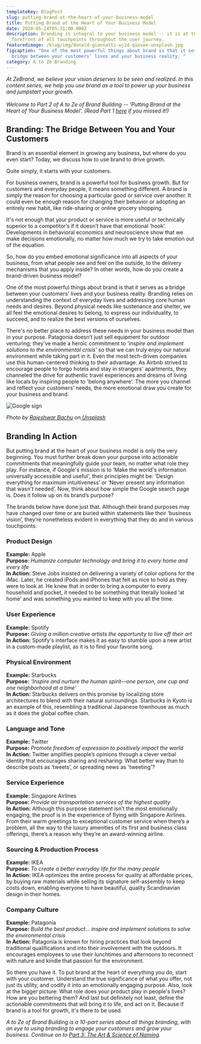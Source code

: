 ```yaml
---
templateKey: BlogPost
slug: putting-brand-at-the-heart-of-your-business-model
title: Putting Brand at the Heart of Your Business Model
date: 2020-05-24T05:31:00.000Z
description: Branding is integral to your business model -- it is at the
  forefront of all touchpoints throughout the user journey.
featuredimage: /blog/img/donald-giannatti-wj1d-qiosee-unsplash.jpg
figcaption: "One of the most powerful things about brand is that it serves as a
  bridge between your customers' lives and your business reality. "
category: A to Ze Branding
---
```

*At ZeBrand, we believe your vision deserves to be seen and realized. In this content series, we help you use brand as a tool to power up your business and jumpstart your growth.*\
\
*Welcome to Part 2 of A to Ze of Brand Building -- 'Putting Brand at the Heart of Your Business Model'. (Read Part 1 [here](https://zebranding.com/blog/the-evolving-brand-toolkit) if you missed it!)*

## Branding: The Bridge Between You and Your Customers

Brand is an essential element in growing any business, but where do you even start? Today, we discuss how to use brand to drive growth.

Quite simply, it starts with your customers.

For business owners, brand is a powerful tool for business growth. But for customers and everyday people, it means something different. A brand is simply the reason for choosing a particular good or service over another. It could even be enough reason for changing their behavior or adopting an entirely new habit, like ride-sharing or online grocery shopping.

It's not enough that your product or service is more useful or technically superior to a competitor’s if it doesn’t have that emotional ‘hook’. Developments in behavioral economics and neuroscience show that we make decisions emotionally, no matter how much we try to take emotion out of the equation.

So, how do you embed emotional significance into all aspects of your business, from what people see and feel on the outside, to the delivery mechanisms that you apply inside? In other words, how do you create a brand-driven business model?

One of the most powerful things about brand is that it serves as a bridge between your customers' lives and your business reality. Branding relies on understanding the context of everyday lives and addressing core human needs and desires. Beyond physical needs like sustenance and shelter, we all feel the emotional desires to belong, to express our individuality, to succeed, and to realize the best versions of ourselves.

There's no better place to address these needs in your business model than in your purpose. Patagonia doesn’t just sell equipment for outdoor venturing; they’ve made a heroic commitment to *'inspire and implement solutions to the environmental crisis'* so that we can truly enjoy our natural environment while taking part in it. Even the most tech-driven companies use this human-centered thinking to their advantage. As Airbnb strived to encourage people to forgo hotels and stay in strangers' apartments, they channeled the drive for authentic travel experiences and dreams of living like locals by inspiring people to 'belong anywhere'. The more you channel and reflect your customers’ needs, the more emotional draw you create for your business and brand.

![Google sign](/blog/img/rajeshwar-bachu-k4txlik7pny-unsplash.jpg "Does Google's user experience follow up on its brand’s purpose?")

*Photo by [Rajeshwar Bachu](https://unsplash.com/@rajeshwerbatchu7?utm_source=unsplash&utm_medium=referral&utm_content=creditCopyText) on[ Unsplash](https://unsplash.com/?utm_source=unsplash&utm_medium=referral&utm_content=creditCopyText)*

## Branding In Action

But putting brand at the heart of your business model is only the very beginning. You must further break down your purpose into actionable commitments that meaningfully guide your team, no matter what role they play. For instance, if Google's mission is to ‘Make the world's information universally accessible and useful', their principles might be: ‘Design everything for maximum intuitiveness’ or ‘Never present any information that wasn't needed’. Now, think about how simple the Google search page is. Does it follow up on its brand’s purpose?

The brands below have done just that. Although their brand purposes may have changed over time or are buried within statements like their ‘business vision’, they’re nonetheless evident in everything that they do and in various touchpoints:

### Product Design

**Example:** Apple\
**Purpose:** *Humanize computer technology and bring it to every home and every life*\
**In Action:** Steve Jobs insisted on delivering a variety of color options for the iMac. Later, he created iPods and iPhones that felt as nice to hold as they were to look at. He knew that in order to bring a computer to every household and pocket, it needed to be something that literally looked ‘at home’ and was something you wanted to keep with you all the time.

### User Experience

**Example:** Spotify\
**Purpose:** *Giving a million creative artists the opportunity to live off their art*\
**In Action:** Spotify's interface makes it as easy to stumble upon a new artist in a custom-made playlist, as it is to find your favorite song.

### Physical Environment

**Example:** Starbucks\
**Purpose:** *‘Inspire and nurture the human spirit—one person, one cup and one neighborhood at a time'*\
**In Action:** Starbucks delivers on this promise by localizing store architectures to blend with their natural surroundings. Starbucks in Kyoto is an example of this, resembling a traditional Japanese townhouse as much as it does the global coffee chain.

### Language and Tone

**Example:** Twitter\
**Purpose:** *Promote freedom of expression to positively impact the world*\
**In Action:** Twitter amplifies people’s opinions through a clever verbal identity that encourages sharing and resharing: What better way than to describe posts as ‘tweets’, or spreading news as 'tweeting'?

### Service Experience

**Example:** Singapore Airlines\
**Purpose:** *Provide air transportation services of the highest quality*\
**In Action:** Although this purpose statement isn’t the most emotionally engaging, the proof is in the experience of flying with Singapore Airlines. From their warm greetings to exceptional customer service when there’s a problem, all the way to the luxury amenities of its first and business class offerings, there’s a reason why they’re an award-winning airline.

### Sourcing & Production Process

**Example:** IKEA\
**Purpose:** *To create a better everyday life for the many people*\
**In Action:** IKEA optimizes the entire process for quality at affordable prices, by buying raw materials while selling its signature self-assembly to keep costs down, enabling everyone to have beautiful, quality Scandinavian design in their homes.

### Company Culture

**Example:** Patagonia\
**Purpose:** *Build the best product… inspire and implement solutions to solve the environmental crisis*\
**In Action:** Patagonia is known for hiring practices that look beyond traditional qualifications and into their involvement with the outdoors. It encourages employees to use their lunchtimes and afternoons to reconnect with nature and kindle that passion for the environment.

So there you have it. To put brand at the heart of everything you do, start with your customer. Understand the true significance of what you offer, not just its utility, and codify it into an emotionally engaging purpose. Also, look at the bigger picture: What role does your product play in people's lives? How are you bettering them? And last but definitely not least, define the actionable commitments that will bring it to life, and act on it. Because if brand is a tool for growth, it's there to be used.

*A to Ze of Brand Building is a 10-part series about all things branding, with an eye to using branding to engage your customers and grow your business. Continue on to [Part 3: The Art & Science of Naming](https://zebranding.com/blog/the-art-and-science-of-naming).*